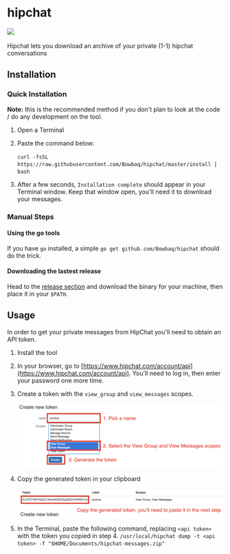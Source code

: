 # hipchat
[![](https://circleci.com/gh/Bowbaq/hipchat/tree/master.svg?&style=shield&circle-token=f1e69183a5aababcc75d5313890189ce6e5a1e2b)](https://circleci.com/gh/Bowbaq/hipchat/tree/master)

Hipchat lets you download an archive of your private (1-1) hipchat conversations

## Installation

### Quick Installation

**Note:** this is the recommended method if you don't plan to look at the code / do any development on the tool.

1. Open a Terminal
2. Paste the command below:

   `curl -fsSL https://raw.githubusercontent.com/Bowbaq/hipchat/master/install | bash`
3. After a few seconds, `Installation complete` should appear in your Terminal window. Keep that window open,
   you'll need it to download your messages.

### Manual Steps

#### Using the go tools

If you have `go` installed, a simple `go get github.com/Bowbaq/hipchat` should do the trick.

#### Downloading the lastest release

Head to the [release section](https://github.com/Bowbaq/hipchat/releases) and download the binary
for your machine, then place it in your `$PATH`.

## Usage

In order to get your private messages from HipChat you'll need to obtain an API token.

1. Install the tool
2. In your browser, go to [https://www.hipchat.com/account/api](https://www.hipchat.com/account/api). You'll
   need to log in, then enter your password one more time.
3. Create a token with the `view_group` and `view_messages` scopes.

   ![Token Creation](/imgs/create-token.png?raw=true "Token Creation")
4. Copy the generated token in your clipboard

   ![Token Created](/imgs/token-created.png?raw=true "Token Created")
5. In the Terminal, paste the following command, replacing `<api token>` with the token you copied in step 4.
   `/usr/local/hipchat dump -t <api token> -f "$HOME/Documents/hipchat-messages.zip"`
